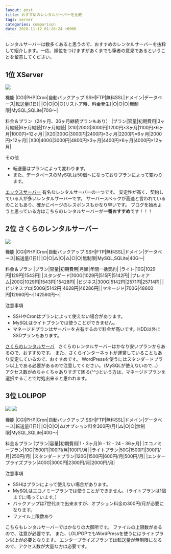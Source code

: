```yaml
---
layout: post
title: おすすめのレンタルサーバーを比較
tags: server
categories: comparison
date: 2018-11-12 01:26:24 +0900
---
```


レンタルサーバーは数多くあると思うので、おすすめのレンタルサーバーを抜粋して紹介します。一応、順位をつけますがあくまでも筆者の意見であるということを留意してください。

1位 XServer
----------

[![](https://www28.a8.net/svt/bgt?aid=181111901777&wid=001&eno=01&mid=s00000001642001056000&mc=1)](https://px.a8.net/svt/ejp?a8mat=2ZTUU5+CULTTE+CO4+6AC5D)

機能
|CGI|PHP|Cron|自動バックアップ|SSH|FTP|無料SSL|ドメイン|データベース|転送量(1日)|
|○|○|○|○(リストア時、料金発生)|○|○|○|無制限|MySQL,SQLite|70G～|

料金＆プラン（24ヶ月、36ヶ月継続プランもあり）
|プラン|容量|初期費用|3ヶ月継続|6ヶ月継続|12ヶ月継続|
|X10|200G|3000円|1200円×3ヶ月|1100円×6ヶ月|1000円×12ヶ月|
|X20|300G|3000円|2400円×3ヶ月|2200円×6ヶ月|2000円×12ヶ月|
|X30|400G|3000円|4800円×3ヶ月|4400円×6ヶ月|4000円×12ヶ月|

その他

*   転送量はプランによって変わります。
*   また、データベースのMySQLは50個～になっておりプランによって変わります。

[エックスサーバー](https://px.a8.net/svt/ejp?a8mat=2ZTUU5+CULTTE+CO4+609HU) 有名なレンタルサーバーの一つです。 安定性が高く、契約している人が多いレンタルサーバーです。 サーバースペックが高速と言われているのこともあり、確かにページのレスポンスもかなり早いです。 ブログを始めようと思っている方はこちらのレンタルサーバーが**一番おすすめ**です！！！

2位 さくらのレンタルサーバー
---------------

[![](https://www24.a8.net/svt/bgt?aid=181109855377&wid=001&eno=01&mid=s00000001717001067000&mc=1)](https://px.a8.net/svt/ejp?a8mat=2ZTT9B+68GFUA+D8Y+6CP0X)

機能
|CGI|PHP|Cron|自動バックアップ|SSH|FTP|無料SSL|ドメイン|データベース|転送量(1日)|
|○|○|△|○|△|○|○|無制限|MySQL,SQLite|40G～|

料金＆プラン
|プラン|容量|初期費用|月額|年間一括契約|
|ライト|10G|1029円|129円|1543円|
|スタンダード|100G|1029円|515円|5142円|
|プレミアム|200G|1029円|1543円|15428円|
|ビジネス|300G|5142円|2571円|25714円|
|ビジネスプロ|500G|5142円|4628円|46286円|
|マネージド|700G|48600円|12960円～|142560円～|

注意事項

*   SSHやCronはプランによって使えない場合があります。
*   MySQLはライトプランでは使うことができません。
*   マネージドプランはサーバーを占有するので料金が高いです。HDD以外にSSDプランもあります。

[さくらのレンタルサーバ](https://px.a8.net/svt/ejp?a8mat=2ZTT9B+68GFUA+D8Y+609HU)   さくらのレンタルサーバーはかなり安いプランからあるので、おすすめです。 また、さくらインターネットが運営していることもあり安定しているので、おすすめです。 WordPressを使うにはスタンダードプラン以上である必要があるので注意してください。（MySQLが使えないので...） アクセス数がめちゃくちゃありすぎて困る(^^;)という方は、マネージドプランを選択することで対処出来ると思われます。

3位 LOLIPOP
----------

[![](https://www25.a8.net/svt/bgt?aid=161101437072&wid=001&eno=01&mid=s00000000404001061000&mc=1)](https://px.a8.net/svt/ejp?a8mat=2NWYNX+16V8C2+348+6BEQ9) ![](https://www14.a8.net/0.gif?a8mat=2NWYNX+16V8C2+348+6BEQ9)

機能
|CGI|PHP|Cron|自動バックアップ|SSH|FTP|無料SSL|ドメイン|データベース|転送量(1日)|
|○|○|○|△(オプション料金300円/月)|△|○|○|無制限|MySQL,SQLite|40G～|

料金＆プラン
|プラン|容量|初期費用|1・3ヶ月|6・12・24・36ヶ月|
|エコノミープラン|10G|1500円|100円/月|100円/月|
|ライトプラン|50G|1500円|300円/月|250円/月|
|スタンダードプラン|120G|1500円|600円/月|500円/月|
|エンタープライズプラン|400G|3000円|2300円/月|2000円/月|

注意事項

*   SSHはプランによって使えない場合があります。
*   MySQLはエコノミープランでは使うことができません。（ライトプランは1個までに鳴っています。）
*   バックアップは7世代まで出来ますが、オプション料金の300円/月が必要になります。
*   ファイル上限数あり

こちらもレンタルサーバーではかなりの大御所です。 ファイルの上限数があるので、注意が必要です。 また、LOLIPOPでもWordPressを使うにはライトプラン以上が必要となります。 エンタープライズプランでは転送量が無制限になるので、アクセス数が大量な方は必要です。